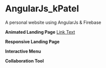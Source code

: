 # AngularJs_kPatel
A personal website using AngularJs & Firebase

**Animated Landing Page**
[Link Text](https://github.com/kunknown/AngularJs_kPatel/blob/master/readme%20content/animated-landing-page.png?raw=true)

**Responsive Landing Page**

**Interactive Menu**

**Collaboration Tool**
